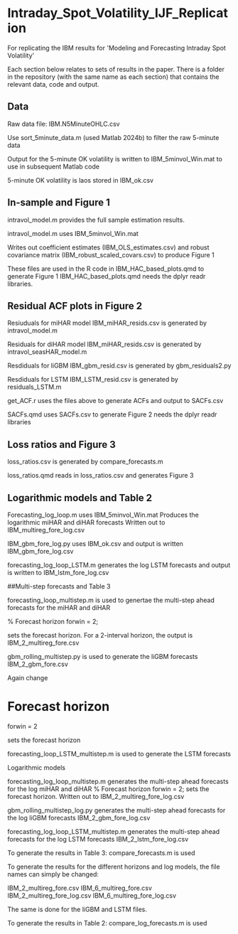 # Intraday_Spot_Volatility_IJF_Replication
For replicating the IBM results for 'Modeling and Forecasting Intraday Spot Volatility'

Each section below relates to sets of results in the paper. There is a folder in the repository (with the same name as each section) that contains the relevant data, code and output.

## Data
Raw data file: IBM.N5MinuteOHLC.csv

Use sort_5minute_data.m (used Matlab 2024b) to filter the raw 5-minute data

Output for the 5-minute OK volatility is written to IBM_5minvol_Win.mat to use in subsequent Matlab code

5-minute OK volatility is laos stored in IBM_ok.csv

## In-sample and Figure 1

intravol_model.m provides the full sample estimation results.

intravol_model.m uses IBM_5minvol_Win.mat

Writes out coefficient estimates (IBM_OLS_estimates.csv) and robust covariance matrix 
(IBM_robust_scaled_covars.csv) to produce Figure 1

These files are used in the R code in IBM_HAC_based_plots.qmd to generate Figure 1
IBM_HAC_based_plots.qmd needs the dplyr readr libraries.

## Residual ACF plots in Figure 2

Resiuduals for miHAR model
IBM_miHAR_resids.csv is generated by intravol_model.m

Residuals for diHAR model
IBM_miHAR_resids.csv is generated by intravol_seasHAR_model.m

Resdiduals for liGBM
IBM_gbm_resid.csv is generated by gbm_residuals2.py

Resdiduals for LSTM
IBM_LSTM_resid.csv is generated by residuals_LSTM.m

get_ACF.r uses the files above to generate ACFs and output to SACFs.csv

SACFs.qmd uses SACFs.csv to generate Figure 2 needs the dplyr readr libraries

## Loss ratios and Figure 3

loss_ratios.csv is generated by compare_forecasts.m

loss_ratios.qmd reads in loss_ratios.csv and generates Figure 3

## Logarithmic models and Table 2

Forecasting_log_loop.m uses IBM_5minvol_Win.mat
Produces the logarithmic miHAR and diHAR forecasts 
Written out to IBM_multireg_fore_log.csv

IBM_gbm_fore_log.py uses IBM_ok.csv and output is written IBM_gbm_fore_log.csv

forecasting_log_loop_LSTM.m generates the log LSTM forecasts and output is written to IBM_lstm_fore_log.csv

##Multi-step forecasts and Table 3

forecasting_loop_multistep.m is used to genertae the multi-step ahead forecasts for the miHAR and diHAR

% Forecast horizon
forwin = 2;

sets the forecast horizon. For a 2-interval horizon, the output is IBM_2_multireg_fore.csv

gbm_rolling_multistep.py is used to generate the liGBM forecasts IBM_2_gbm_fore.csv

Again change

# Forecast horizon
forwin = 2

sets the forecast horizon

forecasting_loop_LSTM_multistep.m is used to generate the LSTM forecasts 

Logarithmic models

forecasting_log_loop_multistep.m generates the multi-step ahead forecasts for the log miHAR and diHAR
% Forecast horizon
forwin = 2;
sets the forecast horizon.
Written out to IBM_2_multireg_fore_log.csv

gbm_rolling_multistep_log.py generates the multi-step ahead forecasts for the log liGBM forecasts IBM_2_gbm_fore_log.csv

forecasting_log_loop_LSTM_multistep.m generates the multi-step ahead forecasts for the log LSTM forecasts IBM_2_lstm_fore_log.csv

To generate the results in Table 3: compare_forecasts.m is used

To generate the results for the different horizons and log models, the file names can simply be changed:

IBM_2_multireg_fore.csv
IBM_6_multireg_fore.csv
IBM_2_multireg_fore_log.csv
IBM_6_multireg_fore_log.csv

The same is done for the liGBM and LSTM files.

To generate the results in Table 2: compare_log_forecasts.m is used
